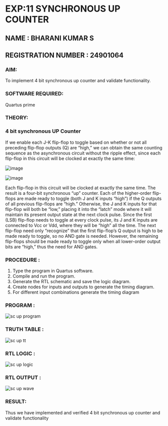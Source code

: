 # EXP:11 SYNCHRONOUS UP COUNTER 
## NAME : BHARANI KUMAR S
## REGISTRATION NUMBER : 24901064

### AIM:

To implement 4 bit synchronous up counter and validate functionality.

### SOFTWARE REQUIRED:

Quartus prime

### THEORY:

### 4 bit synchronous UP Counter

If we enable each J-K flip-flop to toggle based on whether or not all preceding flip-flop outputs (Q) are “high,” we can obtain the same counting sequence as the asynchronous circuit without the ripple effect, since each flip-flop in this circuit will be clocked at exactly the same time:

![image](https://github.com/naavaneetha/SYNCHRONOUS-UP-COUNTER/assets/154305477/d5db3fa0-e413-404c-b80e-b2f39d82e7e8)


![image](https://github.com/naavaneetha/SYNCHRONOUS-UP-COUNTER/assets/154305477/52cb61eb-d04b-442d-810c-31185a68410b)

Each flip-flop in this circuit will be clocked at exactly the same time.
The result is a four-bit synchronous “up” counter. Each of the higher-order flip-flops are made ready to toggle (both J and K inputs “high”) if the Q outputs of all previous flip-flops are “high.”
Otherwise, the J and K inputs for that flip-flop will both be “low,” placing it into the “latch” mode where it will maintain its present output state at the next clock pulse.
Since the first (LSB) flip-flop needs to toggle at every clock pulse, its J and K inputs are connected to Vcc or Vdd, where they will be “high” all the time.
The next flip-flop need only “recognize” that the first flip-flop’s Q output is high to be made ready to toggle, so no AND gate is needed.
However, the remaining flip-flops should be made ready to toggle only when all lower-order output bits are “high,” thus the need for AND gates.

### PROCEDURE :

 1. Type the program in Quartus software.
 2. Compile and run the program.
 3. Generate the RTL schematic and save the logic diagram.
 4. Create nodes for inputs and outputs to generate the timing diagram.
 5. For different input combinations generate the timing diagram

### PROGRAM :

![sc up program](https://github.com/user-attachments/assets/a381a6f7-34f0-48b4-b433-caaf13baa390)


### TRUTH TABLE :

![sc up tt](https://github.com/user-attachments/assets/2f3b6215-6c29-4dbe-bebc-a1ed819d6bb8)


### RTL LOGIC :

![sc up logic](https://github.com/user-attachments/assets/65117a59-96b5-408d-8b39-e7b6e2feef83)


### RTL OUTPUT :

![sc up wave](https://github.com/user-attachments/assets/9c1f9241-6c99-4b0e-94f1-4b103fe780b5)


### RESULT:
Thus we have implemented and verified 4 bit synchronous up counter and validate functionality
